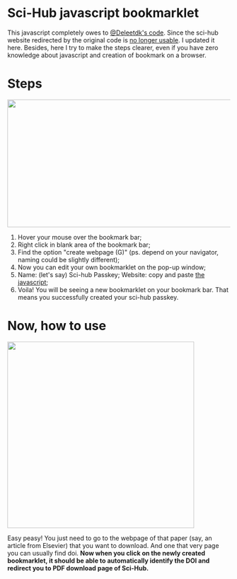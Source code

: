 # Sci-Hub javascript bookmarklet
This javascript completely owes to [@Deleetdk's code](https://github.com/Deleetdk/scihub_doi_bookmarklet/blob/master/code.js). Since the sci-hub website redirected by the original code is [no longer usable](https://twitter.com/Sci_Hub/status/1308407854559358979?s=20). I updated it here. Besides, here I try to make the steps clearer, even if you have zero knowledge about javascript and creation of bookmark on a browser.

# Steps
<a href="https://sm.ms/image/NWEcBUMZXTdSaKY" target="_blank"><img src="https://i.loli.net/2020/09/23/NWEcBUMZXTdSaKY.png" width="522" height="289" /></a>

1. Hover your mouse over the bookmark bar;
2. Right click in blank area of the bookmark bar;
3. Find the option "create webpage (G)" (ps. depend on your navigator, naming could be slightly different);
4. Now you can edit your own bookmarklet on the pop-up window;
5. Name: (let's say) Sci-hub Passkey; Website: copy and paste [the javascript](https://github.com/ygjose/Sci_hub-javascript-bookmarklet/blob/master/Sci-hub%20Passkey.js);
6. Voila! You will be seeing a new bookmarklet on your bookmark bar. That means you successfully created your sci-hub passkey.

# Now, how to use
<a href="https://sm.ms/image/1JTOCv2MZbP5Yuk" target="_blank"><img src="https://i.loli.net/2020/09/23/1JTOCv2MZbP5Yuk.png" width="422" height="422" /></a>

Easy peasy! You just need to go to the webpage of that paper (say, an article from Elsevier) that you want to download. And one that very page you can usually find doi. **Now when you click on the newly created bookmarklet, it should be able to automatically identify the DOI and redirect you to PDF download page of Sci-Hub.**
